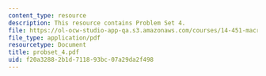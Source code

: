 ```yaml
---
content_type: resource
description: This resource contains Problem Set 4.
file: https://ol-ocw-studio-app-qa.s3.amazonaws.com/courses/14-451-macroeconomic-theory-i-spring-2007/f20a32882b1d711893bc07a29da2f498_probset_4.pdf
file_type: application/pdf
resourcetype: Document
title: probset_4.pdf
uid: f20a3288-2b1d-7118-93bc-07a29da2f498
---
```

